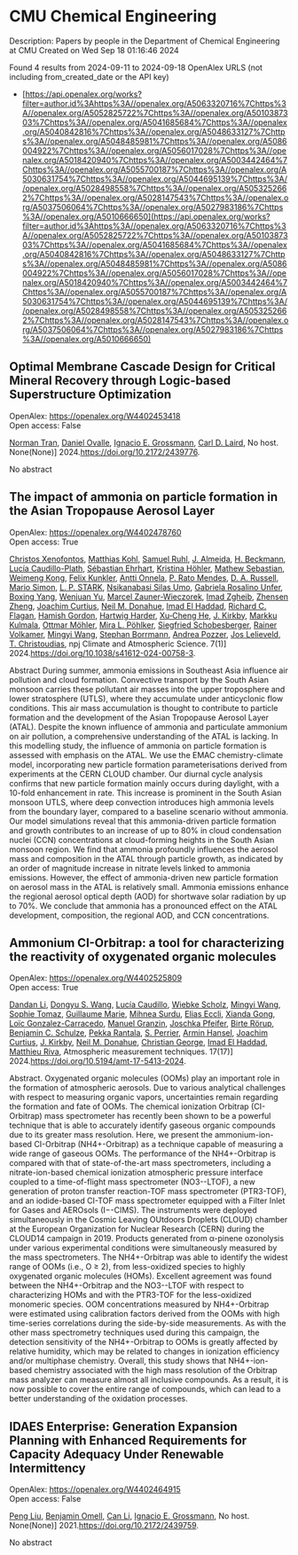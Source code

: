 # CMU Chemical Engineering
Description: Papers by people in the Department of Chemical Engineering at CMU
Created on Wed Sep 18 01:16:46 2024

Found 4 results from 2024-09-11 to 2024-09-18
OpenAlex URLS (not including from_created_date or the API key)
- [https://api.openalex.org/works?filter=author.id%3Ahttps%3A//openalex.org/A5063320716%7Chttps%3A//openalex.org/A5052825722%7Chttps%3A//openalex.org/A5010387303%7Chttps%3A//openalex.org/A5041685684%7Chttps%3A//openalex.org/A5040842816%7Chttps%3A//openalex.org/A5048633127%7Chttps%3A//openalex.org/A5048485981%7Chttps%3A//openalex.org/A5086004922%7Chttps%3A//openalex.org/A5056017028%7Chttps%3A//openalex.org/A5018420940%7Chttps%3A//openalex.org/A5003442464%7Chttps%3A//openalex.org/A5055700187%7Chttps%3A//openalex.org/A5030631754%7Chttps%3A//openalex.org/A5044695139%7Chttps%3A//openalex.org/A5028498558%7Chttps%3A//openalex.org/A5053252662%7Chttps%3A//openalex.org/A5028147543%7Chttps%3A//openalex.org/A5037506064%7Chttps%3A//openalex.org/A5027983186%7Chttps%3A//openalex.org/A5010666650](https://api.openalex.org/works?filter=author.id%3Ahttps%3A//openalex.org/A5063320716%7Chttps%3A//openalex.org/A5052825722%7Chttps%3A//openalex.org/A5010387303%7Chttps%3A//openalex.org/A5041685684%7Chttps%3A//openalex.org/A5040842816%7Chttps%3A//openalex.org/A5048633127%7Chttps%3A//openalex.org/A5048485981%7Chttps%3A//openalex.org/A5086004922%7Chttps%3A//openalex.org/A5056017028%7Chttps%3A//openalex.org/A5018420940%7Chttps%3A//openalex.org/A5003442464%7Chttps%3A//openalex.org/A5055700187%7Chttps%3A//openalex.org/A5030631754%7Chttps%3A//openalex.org/A5044695139%7Chttps%3A//openalex.org/A5028498558%7Chttps%3A//openalex.org/A5053252662%7Chttps%3A//openalex.org/A5028147543%7Chttps%3A//openalex.org/A5037506064%7Chttps%3A//openalex.org/A5027983186%7Chttps%3A//openalex.org/A5010666650)

## Optimal Membrane Cascade Design for Critical Mineral Recovery through Logic-based Superstructure Optimization   

OpenAlex: https://openalex.org/W4402453418    
Open access: False
    
[Norman Tran](https://openalex.org/A5106382650), [Daniel Ovalle](https://openalex.org/A5067396423), [Ignacio E. Grossmann](https://openalex.org/A5056017028), [Carl D. Laird](https://openalex.org/A5030631754), No host. None(None)] 2024.https://doi.org/10.2172/2439776.
    
No abstract    

    

## The impact of ammonia on particle formation in the Asian Tropopause Aerosol Layer   

OpenAlex: https://openalex.org/W4402478760    
Open access: True
    
[Christos Xenofontos](https://openalex.org/A5102960249), [Matthias Kohl](https://openalex.org/A5078813162), [Samuel Ruhl](https://openalex.org/A5107158743), [J. Almeida](https://openalex.org/A5101612939), [H. Beckmann](https://openalex.org/A5077912415), [Lucía Caudillo-Plath](https://openalex.org/A5092936143), [Sébastian Ehrhart](https://openalex.org/A5054830781), [Kristina Höhler](https://openalex.org/A5070773876), [Mathew Sebastian](https://openalex.org/A5067455912), [Weimeng Kong](https://openalex.org/A5046351966), [Felix Kunkler](https://openalex.org/A5107158742), [Antti Onnela](https://openalex.org/A5089192083), [P. Rato Mendes](https://openalex.org/A5004351709), [D. A. Russell](https://openalex.org/A5009741925), [Mario Simon](https://openalex.org/A5086950058), [L. P. STARK](https://openalex.org/A5069343178), [Nsikanabasi Silas Umo](https://openalex.org/A5043100376), [Gabriela Rosalino Unfer](https://openalex.org/A5092262549), [Boxing Yang](https://openalex.org/A5101350413), [Wenjuan Yu](https://openalex.org/A5025334650), [Marcel Zauner-Wieczorek](https://openalex.org/A5017388605), [Imad Zgheib](https://openalex.org/A5094097372), [Zhensen Zheng](https://openalex.org/A5082103355), [Joachim Curtius](https://openalex.org/A5031780924), [Neil M. Donahue](https://openalex.org/A5041685684), [Imad El Haddad](https://openalex.org/A5080319960), [Richard C. Flagan](https://openalex.org/A5012711441), [Hamish Gordon](https://openalex.org/A5086004922), [Hartwig Harder](https://openalex.org/A5023787844), [Xu‐Cheng He](https://openalex.org/A5043129752), [J. Kirkby](https://openalex.org/A5009274507), [Markku Kulmala](https://openalex.org/A5000471665), [Ottmar Möhler](https://openalex.org/A5102403106), [Mira L. Pöhlker](https://openalex.org/A5024073664), [Siegfried Schobesberger](https://openalex.org/A5033551265), [Rainer Volkamer](https://openalex.org/A5018521569), [Mingyi Wang](https://openalex.org/A5100768996), [Stephan Borrmann](https://openalex.org/A5091241245), [Andrea Pozzer](https://openalex.org/A5081741117), [Jos Lelieveld](https://openalex.org/A5027329208), [T. Christoudias](https://openalex.org/A5068413254), npj Climate and Atmospheric Science. 7(1)] 2024.https://doi.org/10.1038/s41612-024-00758-3.
    
Abstract During summer, ammonia emissions in Southeast Asia influence air pollution and cloud formation. Convective transport by the South Asian monsoon carries these pollutant air masses into the upper troposphere and lower stratosphere (UTLS), where they accumulate under anticyclonic flow conditions. This air mass accumulation is thought to contribute to particle formation and the development of the Asian Tropopause Aerosol Layer (ATAL). Despite the known influence of ammonia and particulate ammonium on air pollution, a comprehensive understanding of the ATAL is lacking. In this modelling study, the influence of ammonia on particle formation is assessed with emphasis on the ATAL. We use the EMAC chemistry-climate model, incorporating new particle formation parameterisations derived from experiments at the CERN CLOUD chamber. Our diurnal cycle analysis confirms that new particle formation mainly occurs during daylight, with a 10-fold enhancement in rate. This increase is prominent in the South Asian monsoon UTLS, where deep convection introduces high ammonia levels from the boundary layer, compared to a baseline scenario without ammonia. Our model simulations reveal that this ammonia-driven particle formation and growth contributes to an increase of up to 80% in cloud condensation nuclei (CCN) concentrations at cloud-forming heights in the South Asian monsoon region. We find that ammonia profoundly influences the aerosol mass and composition in the ATAL through particle growth, as indicated by an order of magnitude increase in nitrate levels linked to ammonia emissions. However, the effect of ammonia-driven new particle formation on aerosol mass in the ATAL is relatively small. Ammonia emissions enhance the regional aerosol optical depth (AOD) for shortwave solar radiation by up to 70%. We conclude that ammonia has a pronounced effect on the ATAL development, composition, the regional AOD, and CCN concentrations.    

    

## Ammonium CI-Orbitrap: a tool for characterizing the reactivity of oxygenated organic molecules   

OpenAlex: https://openalex.org/W4402525809    
Open access: True
    
[Dandan Li](https://openalex.org/A5100439908), [Dongyu S. Wang](https://openalex.org/A5100764279), [Lucía Caudillo](https://openalex.org/A5079509898), [Wiebke Scholz](https://openalex.org/A5076482580), [Mingyi Wang](https://openalex.org/A5100768996), [Sophie Tomaz](https://openalex.org/A5010549487), [Guillaume Marie](https://openalex.org/A5032794723), [Mihnea Surdu](https://openalex.org/A5076044930), [Elias Eccli](https://openalex.org/A5092642033), [Xianda Gong](https://openalex.org/A5073840672), [Loïc Gonzalez-Carracedo](https://openalex.org/A5089915939), [Manuel Granzin](https://openalex.org/A5070143068), [Joschka Pfeifer](https://openalex.org/A5043381937), [Birte Rörup](https://openalex.org/A5022780485), [Benjamin C. Schulze](https://openalex.org/A5008614828), [Pekka Rantala](https://openalex.org/A5076457575), [S. Perrier](https://openalex.org/A5105457154), [Armin Hansel](https://openalex.org/A5089489241), [Joachim Curtius](https://openalex.org/A5031780924), [J. Kirkby](https://openalex.org/A5009274507), [Neil M. Donahue](https://openalex.org/A5041685684), [Christian George](https://openalex.org/A5026216873), [Imad El Haddad](https://openalex.org/A5080319960), [Matthieu Riva](https://openalex.org/A5055594784), Atmospheric measurement techniques. 17(17)] 2024.https://doi.org/10.5194/amt-17-5413-2024.
    
Abstract. Oxygenated organic molecules (OOMs) play an important role in the formation of atmospheric aerosols. Due to various analytical challenges with respect to measuring organic vapors, uncertainties remain regarding the formation and fate of OOMs. The chemical ionization Orbitrap (CI-Orbitrap) mass spectrometer has recently been shown to be a powerful technique that is able to accurately identify gaseous organic compounds due to its greater mass resolution. Here, we present the ammonium-ion-based CI-Orbitrap (NH4+-Orbitrap) as a technique capable of measuring a wide range of gaseous OOMs. The performance of the NH4+-Orbitrap is compared with that of state-of-the-art mass spectrometers, including a nitrate-ion-based chemical ionization atmospheric pressure interface coupled to a time-of-flight mass spectrometer (NO3--LTOF), a new generation of proton transfer reaction-TOF mass spectrometer (PTR3-TOF), and an iodide-based CI-TOF mass spectrometer equipped with a Filter Inlet for Gases and AEROsols (I−-CIMS). The instruments were deployed simultaneously in the Cosmic Leaving OUtdoors Droplets (CLOUD) chamber at the European Organization for Nuclear Research (CERN) during the CLOUD14 campaign in 2019. Products generated from α-pinene ozonolysis under various experimental conditions were simultaneously measured by the mass spectrometers. The NH4+-Orbitrap was able to identify the widest range of OOMs (i.e., O ≥ 2), from less-oxidized species to highly oxygenated organic molecules (HOMs). Excellent agreement was found between the NH4+-Orbitrap and the NO3--LTOF with respect to characterizing HOMs and with the PTR3-TOF for the less-oxidized monomeric species. OOM concentrations measured by NH4+-Orbitrap were estimated using calibration factors derived from the OOMs with high time-series correlations during the side-by-side measurements. As with the other mass spectrometry techniques used during this campaign, the detection sensitivity of the NH4+-Orbitrap to OOMs is greatly affected by relative humidity, which may be related to changes in ionization efficiency and/or multiphase chemistry. Overall, this study shows that NH4+-ion-based chemistry associated with the high mass resolution of the Orbitrap mass analyzer can measure almost all inclusive compounds. As a result, it is now possible to cover the entire range of compounds, which can lead to a better understanding of the oxidation processes.    

    

## IDAES Enterprise: Generation Expansion Planning with Enhanced Requirements for Capacity Adequacy Under Renewable Intermittency   

OpenAlex: https://openalex.org/W4402464915    
Open access: False
    
[Peng Liu](https://openalex.org/A5100346777), [Benjamin Omell](https://openalex.org/A5000874144), [Can Li](https://openalex.org/A5100334060), [Ignacio E. Grossmann](https://openalex.org/A5056017028), No host. None(None)] 2021.https://doi.org/10.2172/2439759.
    
No abstract    

    
